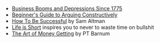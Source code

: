 - [Business Booms and Depressions Since 1775](https://fraser.stlouisfed.org/title/business-booms-depressions-since-1775-145)
- [Beginner's Guide to Arguing Constructively](https://liamrosen.com/arguments.html)
- [How To Be Successful](https://blog.samaltman.com/how-to-be-successful) by Sam Altman
- [Life is Short](http://paulgraham.com/vb.html) inspires you to never to waste time on bullshit
- [The Art of Money Getting](https://www.gutenberg.org/files/8581/8581-h/8581-h.htm) by PT Barnum

